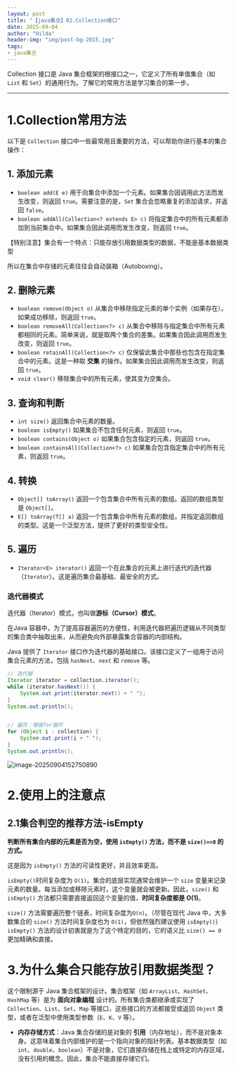 ```yaml
---
layout: post
title: "【java集合】02.Collection接口"
date: 2025-09-04
author: "Hilda"
header-img: "img/post-bg-2015.jpg"
tags:
- java集合
---
```


<script type="text/javascript"
        src="https://cdnjs.cloudflare.com/ajax/libs/mathjax/2.7.5/MathJax.js?config=TeX-AMS-MML_SVG">
</script>




Collection 接口是 Java 集合框架的根接口之一，它定义了所有单值集合（如 `List` 和 `Set`）的通用行为。了解它的常用方法是学习集合的第一步。

---

# 1.Collection常用方法

以下是 `Collection` 接口中一些最常用且重要的方法，可以帮助你进行基本的集合操作：

## 1. 添加元素

- `boolean add(E e)` 用于向集合中添加一个元素。如果集合因调用此方法而发生改变，则返回 `true`。需要注意的是，`Set` 集合会忽略重复的添加请求，并返回 `false`。
- `boolean addAll(Collection<? extends E> c)` 将指定集合中的所有元素都添加到当前集合中。如果集合因此调用而发生改变，则返回 `true`。

【特别注意】集合有一个特点：只能存放引用数据类型的数据，不能是基本数据类型

所以在集合中存储的元素往往会自动装箱（Autoboxing）。

## 2. 删除元素

- `boolean remove(Object o)` 从集合中移除指定元素的单个实例（如果存在）。如果成功移除，则返回 `true`。
- `boolean removeAll(Collection<?> c)` 从集合中移除与指定集合中所有元素都相同的元素。简单来说，就是取两个集合的差集。如果集合因此调用而发生改变，则返回 `true`。
- `boolean retainAll(Collection<?> c)` 仅保留此集合中那些也包含在指定集合中的元素。这是一种取 **交集** 的操作。如果集合因此调用而发生改变，则返回 `true`。
- `void clear()` 移除集合中的所有元素，使其变为空集合。

## 3. 查询和判断

- `int size()` 返回集合中元素的数量。
- `boolean isEmpty()` 如果集合不包含任何元素，则返回 `true`。
- `boolean contains(Object o)` 如果集合包含指定的元素，则返回 `true`。
- `boolean containsAll(Collection<?> c)` 如果集合包含指定集合中的所有元素，则返回 `true`。

## 4. 转换

- `Object[] toArray()` 返回一个包含集合中所有元素的数组。返回的数组类型是 `Object[]`。
- `E[] toArray(T[] a)` 返回一个包含集合中所有元素的数组，并指定返回数组的类型。这是一个泛型方法，提供了更好的类型安全性。

## 5. 遍历

- `Iterator<E> iterator()` 返回一个在此集合的元素上进行迭代的迭代器（`Iterator`）。这是遍历集合最基础、最安全的方式。

### 迭代器模式

迭代器（Iterator）模式，也叫做**游标（Cursor）模式**。

在Java 容器中，为了提高容器遍历的方便性，利用迭代器把遍历逻辑从不同类型的集合类中抽取出来，从而避免向外部暴露集合容器的内部结构。

Java 提供了 `Iterator` 接口作为迭代器的基础接口。该接口定义了一组用于访问集合元素的方法，包括 `hasNext`、`next` 和 `remove` 等。

```java
// 迭代器
Iterator iterator = collection.iterator();
while (iterator.hasNext()) {
    System.out.print(iterator.next() + " ");
}
System.out.println();


// 遍历：增强for循环
for (Object i : collection) {
    System.out.print(i + " ");
}
System.out.println();
```

![image-20250904152750890](https://wechat01.oss-cn-hangzhou.aliyuncs.com/img/image-20250904152750890.png)

# 2.使用上的注意点

## 2.1集合判空的推荐方法-isEmpty

**判断所有集合内部的元素是否为空，使用 `isEmpty()` 方法，而不是 `size()==0` 的方式。**

这是因为 `isEmpty()` 方法的可读性更好，并且效率更高。

`isEmpty()`时间复杂度为 `O(1)`。集合的底层实现通常会维护一个 `size` 变量来记录元素的数量。每当添加或移除元素时，这个变量就会被更新。因此，`size()` 和 `isEmpty()` 方法都只需要直接返回这个变量的值，**时间复杂度都是 O(1)**。

`size()` 方法需要遍历整个链表，时间复杂度为`O(n)`。（尽管在现代 Java 中，大多数集合的 `size()` 方法时间复杂度也为 `O(1)`，但依然强烈建议使用 `isEmpty()`）`isEmpty()` 方法的设计初衷就是为了这个特定的目的，它的语义比 `size() == 0` 更加精确和直接。



# 3.为什么集合只能存放引用数据类型？

这个限制源于 Java 集合框架的设计。集合框架（如 `ArrayList`、`HashSet`、`HashMap` 等）是为 **面向对象编程** 设计的。所有集合类都继承或实现了 `Collection`、`List`、`Set`、`Map` 等接口，这些接口的方法都接受或返回 `Object` 类型，或者在泛型中使用类型参数（`E`、`K`、`V` 等）。

- **内存存储方式**：Java 集合存储的是对象的 **引用**（内存地址），而不是对象本身。这意味着集合内部维护的是一个指向对象的指针列表。基本数据类型（如 `int`、`double`、`boolean`）不是对象，它们直接存储在栈上或特定的内存区域，没有引用的概念。因此，集合不能直接存储它们。



